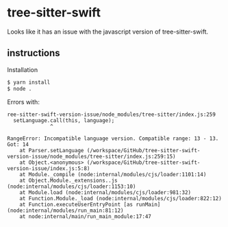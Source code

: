 # tree-sitter-swift

Looks like it has an issue with the javascript version of tree-sitter-swift.

## instructions

Installation

```sh
$ yarn install
$ node .
```

Errors with:

```
ree-sitter-swift-version-issue/node_modules/tree-sitter/index.js:259
  setLanguage.call(this, language);
              ^

RangeError: Incompatible language version. Compatible range: 13 - 13. Got: 14
    at Parser.setLanguage (/workspace/GitHub/tree-sitter-swift-version-issue/node_modules/tree-sitter/index.js:259:15)
    at Object.<anonymous> (/workspace/GitHub/tree-sitter-swift-version-issue/index.js:5:8)
    at Module._compile (node:internal/modules/cjs/loader:1101:14)
    at Object.Module._extensions..js (node:internal/modules/cjs/loader:1153:10)
    at Module.load (node:internal/modules/cjs/loader:981:32)
    at Function.Module._load (node:internal/modules/cjs/loader:822:12)
    at Function.executeUserEntryPoint [as runMain] (node:internal/modules/run_main:81:12)
    at node:internal/main/run_main_module:17:47

```
